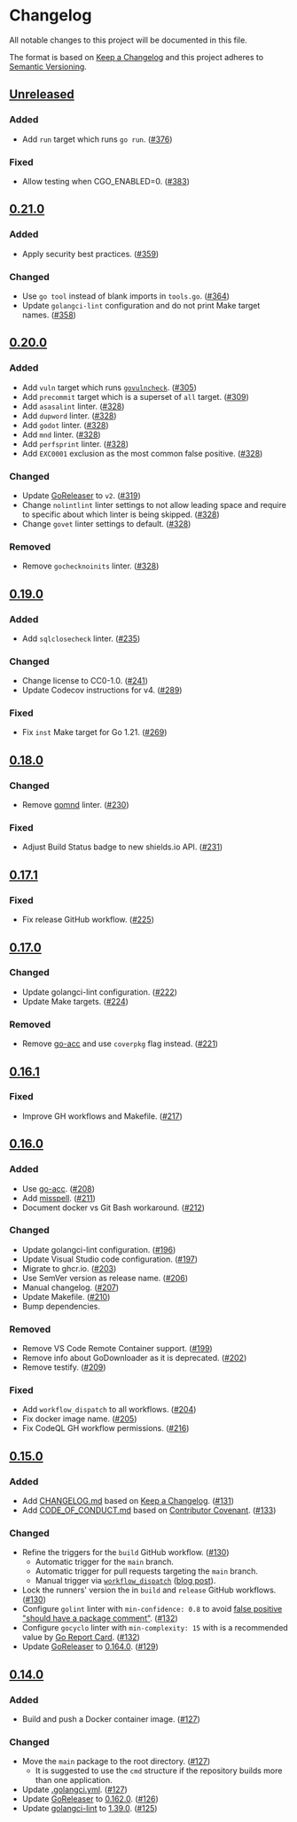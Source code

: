 # Changelog

All notable changes to this project will be documented in this file.

The format is based on [Keep a Changelog](https://keepachangelog.com/en/1.1.0/)
and this project adheres to [Semantic Versioning](https://semver.org/spec/v2.0.0.html).

## [Unreleased](https://github.com/fmotalleb/pub-dev/compare/v0.21.0...HEAD)

### Added

- Add `run` target which runs `go run`. ([#376](https://github.com/fmotalleb/pub-dev/pull/376))

### Fixed

- Allow testing when CGO_ENABLED=0. ([#383](https://github.com/fmotalleb/pub-dev/pull/383))

## [0.21.0](https://github.com/fmotalleb/pub-dev/releases/tag/v0.21.0)

### Added

- Apply security best practices. ([#359](https://github.com/fmotalleb/pub-dev/pull/359))

### Changed

- Use `go tool` instead of blank imports in `tools.go`. ([#364](https://github.com/fmotalleb/pub-dev/pull/364))
- Update `golangci-lint` configuration and do not print Make target names. ([#358](https://github.com/fmotalleb/pub-dev/pull/358))

## [0.20.0](https://github.com/fmotalleb/pub-dev/releases/tag/v0.20.0)

### Added

- Add `vuln` target which runs [`govulncheck`](https://pkg.go.dev/golang.org/x/vuln/cmd/govulncheck). ([#305](https://github.com/fmotalleb/pub-dev/pull/305))
- Add `precommit` target which is a superset of `all` target. ([#309](https://github.com/fmotalleb/pub-dev/pull/309))
- Add `asasalint` linter. ([#328](https://github.com/fmotalleb/pub-dev/pull/328))
- Add `dupword` linter. ([#328](https://github.com/fmotalleb/pub-dev/pull/328))
- Add `godot` linter. ([#328](https://github.com/fmotalleb/pub-dev/pull/328))
- Add `mnd` linter. ([#328](https://github.com/fmotalleb/pub-dev/pull/328))
- Add `perfsprint` linter. ([#328](https://github.com/fmotalleb/pub-dev/pull/328))
- Add `EXC0001` exclusion as the most common false positive. ([#328](https://github.com/fmotalleb/pub-dev/pull/328))

### Changed

- Update [GoReleaser](https://github.com/goreleaser/goreleaser) to `v2`. ([#319](https://github.com/fmotalleb/pub-dev/pull/319))
- Change `nolintlint` linter settings to not allow leading space and require to specific about which linter is being skipped. ([#328](https://github.com/fmotalleb/pub-dev/pull/328))
- Change `govet` linter settings to default. ([#328](https://github.com/fmotalleb/pub-dev/pull/328))

### Removed

- Remove `gochecknoinits` linter. ([#328](https://github.com/fmotalleb/pub-dev/pull/328))

## [0.19.0](https://github.com/fmotalleb/pub-dev/releases/tag/v0.19.0)

### Added

- Add `sqlclosecheck` linter. ([#235](https://github.com/fmotalleb/pub-dev/pull/235))

### Changed

- Change license to CC0-1.0. ([#241](https://github.com/fmotalleb/pub-dev/pull/241))
- Update Codecov instructions for v4. ([#289](https://github.com/fmotalleb/pub-dev/pull/289))

### Fixed

- Fix `inst` Make target for Go 1.21. ([#269](https://github.com/fmotalleb/pub-dev/pull/269))

## [0.18.0](https://github.com/fmotalleb/pub-dev/releases/tag/v0.18.0)

### Changed

- Remove [gomnd](https://github.com/tommy-muehle/go-mnd) linter. ([#230](https://github.com/fmotalleb/pub-dev/pull/230))

### Fixed

- Adjust Build Status badge to new shields.io API. ([#231](https://github.com/fmotalleb/pub-dev/pull/231))

## [0.17.1](https://github.com/fmotalleb/pub-dev/releases/tag/v0.17.1)

### Fixed

- Fix release GitHub workflow. ([#225](https://github.com/fmotalleb/pub-dev/pull/225))

## [0.17.0](https://github.com/fmotalleb/pub-dev/releases/tag/v0.17.0)

### Changed

- Update golangci-lint configuration. ([#222](https://github.com/fmotalleb/pub-dev/pull/222))
- Update Make targets. ([#224](https://github.com/fmotalleb/pub-dev/pull/224))

### Removed

- Remove [go-acc](https://github.com/ory/go-acc) and use `coverpkg` flag instead. ([#221](https://github.com/fmotalleb/pub-dev/pull/221))

## [0.16.1](https://github.com/fmotalleb/pub-dev/releases/tag/v0.16.1)

### Fixed

- Improve GH workflows and Makefile. ([#217](https://github.com/fmotalleb/pub-dev/pull/217))

## [0.16.0](https://github.com/fmotalleb/pub-dev/releases/tag/v0.16.0)

### Added

- Use [go-acc](https://github.com/ory/go-acc). ([#208](https://github.com/fmotalleb/pub-dev/pull/208))
- Add [misspell](https://github.com/client9/misspell). ([#211](https://github.com/fmotalleb/pub-dev/pull/211))
- Document docker vs Git Bash workaround. ([#212](https://github.com/fmotalleb/pub-dev/pull/212))

### Changed

- Update golangci-lint configuration. ([#196](https://github.com/fmotalleb/pub-dev/pull/196))
- Update Visual Studio code configuration. ([#197](https://github.com/fmotalleb/pub-dev/pull/197))
- Migrate to ghcr.io. ([#203](https://github.com/fmotalleb/pub-dev/pull/203))
- Use SemVer version as release name. ([#206](https://github.com/fmotalleb/pub-dev/pull/206))
- Manual changelog. ([#207](https://github.com/fmotalleb/pub-dev/pull/207))
- Update Makefile. ([#210](https://github.com/fmotalleb/pub-dev/pull/210))
- Bump dependencies.

### Removed

- Remove VS Code Remote Container support. ([#199](https://github.com/fmotalleb/pub-dev/pull/199))
- Remove info about GoDownloader as it is deprecated. ([#202](https://github.com/fmotalleb/pub-dev/pull/202))
- Remove testify. ([#209](https://github.com/fmotalleb/pub-dev/pull/209))

### Fixed

- Add `workflow_dispatch` to all workflows. ([#204](https://github.com/fmotalleb/pub-dev/pull/204))
- Fix docker image name. ([#205](https://github.com/fmotalleb/pub-dev/pull/205))
- Fix CodeQL GH workflow permissions. ([#216](https://github.com/fmotalleb/pub-dev/pull/216))

## [0.15.0](https://github.com/fmotalleb/pub-dev/releases/tag/v0.15.0)

### Added

- Add [CHANGELOG.md](CHANGELOG.md) based on [Keep a Changelog](https://keepachangelog.com/en/1.1.0/). ([#131](https://github.com/fmotalleb/pub-dev/pull/131))
- Add [CODE_OF_CONDUCT.md](CODE_OF_CONDUCT.md) based on [Contributor Covenant](https://www.contributor-covenant.org/version/2/0/code_of_conduct/). ([#133](https://github.com/fmotalleb/pub-dev/pull/133))

### Changed

- Refine the triggers for the `build` GitHub workflow. ([#130](https://github.com/fmotalleb/pub-dev/pull/130))
  - Automatic trigger for the `main` branch.
  - Automatic trigger for pull requests targeting the `main` branch.
  - Manual trigger via [`workflow_dispatch`](https://docs.github.com/en/actions/reference/events-that-trigger-workflows#workflow_dispatch) ([blog post](https://github.blog/changelog/2020-07-06-github-actions-manual-triggers-with-workflow_dispatch/)).
- Lock the runners' version the in `build` and `release` GitHub workflows. ([#130](https://github.com/fmotalleb/pub-dev/pull/130))
- Configure `golint` linter with `min-confidence: 0.8` to avoid [false positive "should have a package comment"](https://github.com/golangci/golangci-lint/issues/1556). ([#132](https://github.com/fmotalleb/pub-dev/pull/132))
- Configure `gocyclo` linter with `min-complexity: 15` with is a recommended value by [Go Report Card](https://goreportcard.com/). ([#132](https://github.com/fmotalleb/pub-dev/pull/132))
- Update [GoReleaser](https://github.com/goreleaser/goreleaser) to [0.164.0](https://github.com/goreleaser/goreleaser/releases/tag/v0.164.0). ([#129](https://github.com/fmotalleb/pub-dev/pull/129))

## [0.14.0](https://github.com/fmotalleb/pub-dev/releases/tag/v0.14.0)

### Added

- Build and push a Docker container image. ([#127](https://github.com/fmotalleb/pub-dev/pull/127))

### Changed

- Move the `main` package to the root directory. ([#127](https://github.com/fmotalleb/pub-dev/pull/127))
  - It is suggested to use the `cmd` structure if the repository builds more than one application.
- Update [.golangci.yml](https://github.com/fmotalleb/pub-dev/blob/v0.14.0/.golangci.yml). ([#127](https://github.com/fmotalleb/pub-dev/pull/127))
- Update [GoReleaser](https://github.com/goreleaser/goreleaser) to [0.162.0](https://github.com/goreleaser/goreleaser/releases/tag/v0.162.0). ([#126](https://github.com/fmotalleb/pub-dev/pull/126))
- Update [golangci-lint](https://github.com/golangci/golangci-lint) to [1.39.0](https://github.com/golangci/golangci-lint/releases/tag/v1.39.0). ([#125](https://github.com/fmotalleb/pub-dev/pull/125))

<!-- markdownlint-configure-file
MD024:
  # Only check sibling headings
  siblings_only: true
-->
